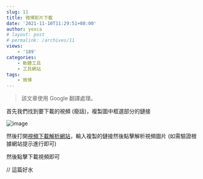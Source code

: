 ```yaml
---
slug: 11
title: 微博影片下載
date: '2021-11-10T11:29:51+08:00'
author: yexca
# layout: post
# permalink: /archives/11
views:
    - '189'
categories:
    - 軟體工具
    - 工具網站
tags:
    - 微博
---
```


> 該文章使用 Google 翻譯處理。

首先我們找到要下載的視頻 (廢話)，複製圖中框選部分的鏈接

![image](https://jsd.cdn.zzko.cn/gh/yexca/picx-images-hosting@master/2021/11-微博/image.5c0pgzubl8.webp)

然後打開[視頻下載解析網站](https://weibo.iiilab.com/)，輸入複製的鏈接然後點擊解析視頻圖片 (如需驗證根據網站提示進行即可)

然後點擊下載視頻即可

// 這篇好水

